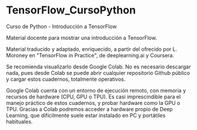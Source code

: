 # TensorFlow_CursoPython
Curso de Python - Introducción a TensorFlow

Material docente para mostrar una introducción a TensorFlow. 

Material traducido y adaptado, enriquecido, a partir del ofrecido por L. Moroney en "TensorFlow in Practice", de deeplearning.ai y Coursera. 

Se recomienda visualizarlo desde Google Colab. No es necesario descargar nada, pues desde Colab se puede abrir cualquier repositorio Github público y cargar estos cuadernos, totalmente operativos. 

Google Colab cuenta con un entorno de ejecución remoto, con memoria y recursos de hardware (CPU, GPU o TPU). Es casi imprescindible para el manejo práctico de estos cuadernos, y probar hardware como la GPU o TPU. Gracias a Colab podremos acceder a hardware propio de Deep Learning, que difícilmente suele estar instalado en PC y portátiles habituales. 
 


